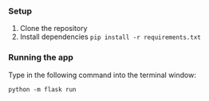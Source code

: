 ### Setup
1. Clone the repository
2. Install dependencies
   ```pip install -r requirements.txt```

### Running the app
Type in the following command into the terminal window: 
```
python -m flask run
```

